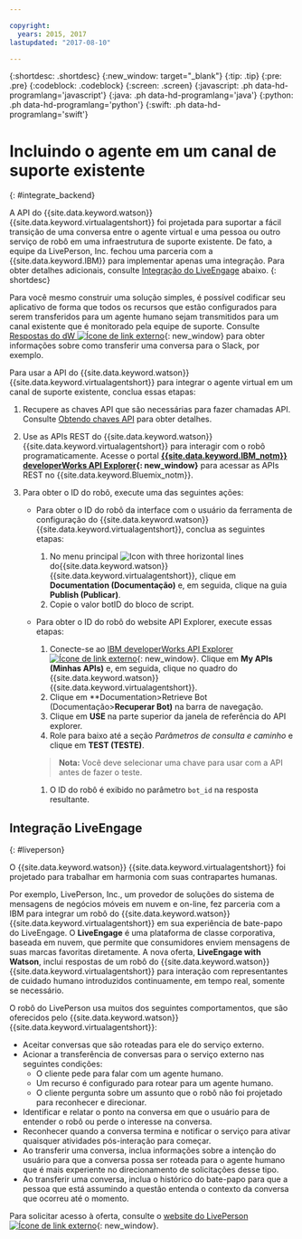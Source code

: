 ```yaml
---

copyright:
  years: 2015, 2017
lastupdated: "2017-08-10"

---
```


{:shortdesc: .shortdesc}
{:new_window: target="_blank"}
{:tip: .tip}
{:pre: .pre}
{:codeblock: .codeblock}
{:screen: .screen}
{:javascript: .ph data-hd-programlang='javascript'}
{:java: .ph data-hd-programlang='java'}
{:python: .ph data-hd-programlang='python'}
{:swift: .ph data-hd-programlang='swift'}

# Incluindo o agente em um canal de suporte existente
{: #integrate_backend}

A API do {{site.data.keyword.watson}} {{site.data.keyword.virtualagentshort}} foi projetada para suportar a fácil transição de uma conversa entre o agente virtual e uma pessoa ou outro serviço de robô em uma infraestrutura de suporte existente. De fato, a equipe da LivePerson, Inc. fechou uma parceria com a {{site.data.keyword.IBM}} para implementar apenas uma integração. Para obter detalhes adicionais, consulte [Integração do LiveEngage](integrate_backend.html#liveperson) abaixo.
{: shortdesc}

Para você mesmo construir uma solução simples, é possível codificar seu aplicativo de forma que todos os recursos que estão configurados para serem transferidos para um agente humano sejam transmitidos para um canal existente que é monitorado pela equipe de suporte. Consulte [Respostas do dW ![Ícone de link externo](../../icons/launch-glyph.svg "Ícone de link externo")](https://developer.ibm.com/answers/questions/318623/where-can-i-find-documentation-examples-on-integra/ "Ícone de link externo"){: new_window} para obter informações sobre como transferir uma conversa para o Slack, por exemplo. 

Para usar a API do {{site.data.keyword.watson}} {{site.data.keyword.virtualagentshort}} para integrar o agente virtual em um canal de suporte existente, conclua essas etapas:

1.  Recupere as chaves API que são necessárias para fazer chamadas API. Consulte [Obtendo chaves API](publish.html#api-keys) para obter detalhes. 

1.  Use as APIs REST do {{site.data.keyword.watson}} {{site.data.keyword.virtualagentshort}} para interagir com o robô programaticamente. Acesse o portal **[{{site.data.keyword.IBM_notm}} developerWorks API Explorer](https://developer.ibm.com/api/view/id-339:title-Watson_Virtual_Agent){: new_window}** para acessar as APIs REST no {{site.data.keyword.Bluemix_notm}}.

1.  Para obter o ID do robô, execute uma das seguintes ações:
    - Para obter o ID do robô da interface com o usuário da ferramenta de configuração do {{site.data.keyword.watson}} {{site.data.keyword.virtualagentshort}}, conclua as seguintes etapas:
      1.  No menu principal ![Icon with three horizontal lines](images/hamburger.png)  do{{site.data.keyword.watson}} {{site.data.keyword.virtualagentshort}}, clique em **Documentation (Documentação)** e, em seguida, clique na guia **Publish (Publicar)**.
      1.  Copie o valor botID do bloco de script.

    - Para obter o ID do robô do website API Explorer, execute essas etapas:
      1.  Conecte-se ao [IBM developerWorks API Explorer ![Ícone de link externo](../../icons/launch-glyph.svg "Ícone de link externo")](https://developer.ibm.com/api/ "Ícone de link externo"){: new_window}. Clique em **My APIs (Minhas APIs)** e, em seguida, clique no quadro do {{site.data.keyword.watson}} {{site.data.keyword.virtualagentshort}}. 
      1.  Clique em **Documentation>Retrieve Bot (Documentação>**Recuperar Bot)** na barra de navegação. 
      1.  Clique em **USE** na parte superior da janela de referência do API explorer.
      1.  Role para baixo até a seção *Parâmetros de consulta e caminho* e clique em **TEST (TESTE)**.
      >**Nota:** Você deve selecionar uma chave para usar com a API antes de fazer o teste. 

      1.  O ID do robô é exibido no parâmetro `bot_id` na resposta resultante. 

## Integração LiveEngage
{: #liveperson}

O {{site.data.keyword.watson}} {{site.data.keyword.virtualagentshort}} foi projetado para trabalhar em harmonia com suas contrapartes humanas. 

Por exemplo, LivePerson, Inc., um provedor de soluções do sistema de mensagens de negócios móveis em nuvem e on-line, fez parceria com a IBM para integrar um robô do {{site.data.keyword.watson}} {{site.data.keyword.virtualagentshort}} em sua experiência de bate-papo do LiveEngage. O **LiveEngage** é uma plataforma de classe corporativa, baseada em nuvem, que permite que consumidores enviem mensagens de suas marcas favoritas diretamente. A nova oferta, **LiveEngage with Watson**, inclui respostas de um robô do {{site.data.keyword.watson}} {{site.data.keyword.virtualagentshort}} para interação com representantes de cuidado humano introduzidos continuamente, em tempo real, somente se necessário.

O robô do LivePerson usa muitos dos seguintes comportamentos, que são oferecidos pelo {{site.data.keyword.watson}} {{site.data.keyword.virtualagentshort}}:

- Aceitar conversas que são roteadas para ele do serviço externo. 
- Acionar a transferência de conversas para o serviço externo nas seguintes condições:
    - O cliente pede para falar com um agente humano.
    - Um recurso é configurado para rotear para um agente humano.
    - O cliente pergunta sobre um assunto que o robô não foi projetado para reconhecer e direcionar. 
- Identificar e relatar o ponto na conversa em que o usuário para de entender o robô ou perde o interesse na conversa.
- Reconhecer quando a conversa termina e notificar o serviço para ativar quaisquer atividades pós-interação para começar. 
- Ao transferir uma conversa, inclua informações sobre a intenção do usuário para que a conversa possa ser roteada para o agente humano que é mais experiente no direcionamento de solicitações desse tipo. 
- Ao transferir uma conversa, inclua o histórico do bate-papo para que a pessoa que está assumindo a questão entenda o contexto da conversa que ocorreu até o momento.

Para solicitar acesso à oferta, consulte o [website do LivePerson ![Ícone de link externo](../../icons/launch-glyph.svg "Ícone de link externo")](https://engage.liveperson.com/usage/watson/?utm_medium=website&utm_source=IBM&utm_campaign=Watson "Ícone de link externo"){: new_window}.
